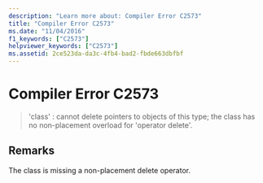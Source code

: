 ```yaml
---
description: "Learn more about: Compiler Error C2573"
title: "Compiler Error C2573"
ms.date: "11/04/2016"
f1_keywords: ["C2573"]
helpviewer_keywords: ["C2573"]
ms.assetid: 2ce523da-da3c-4fb4-bad2-fbde663dbfbf
---
```

# Compiler Error C2573

> 'class' : cannot delete pointers to objects of this type; the class has no non-placement overload for 'operator delete'.

## Remarks

The class is missing a non-placement delete operator.

